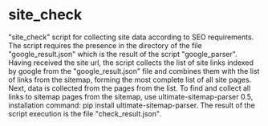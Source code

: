# site_check
"site_check" script for collecting site data according to SEO requirements.
The script requires the presence in the directory of the file "google_result.json" which is the result of the script "google_parser".
Having received the site url, the script collects the list of site links indexed by google from the "google_result.json" file and combines them with the list of links from the sitemap, forming the most complete list of all site pages.
Next, data is collected from the pages from the list.
To find and collect all links to sitemap pages from the sitemap, use ultimate-sitemap-parser 0.5, installation command: pip install ultimate-sitemap-parser.
The result of the script execution is the file "check_result.json".
